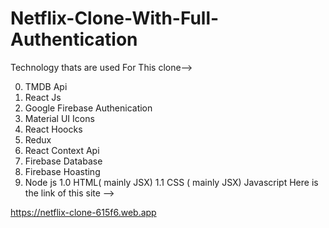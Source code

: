 # Netflix-Clone-With-Full-Authentication

Technology thats are used For This clone-->

0. TMDB Api
1.  React Js
2.  Google Firebase Authenication
3.  Material UI Icons
4.  React Hoocks
5.  Redux
6.  React Context Api
7.  Firebase Database
8.  Firebase Hoasting
9.  Node js
1.0  HTML( mainly JSX)
1.1  CSS   ( mainly JSX)
Javascript Here is the link of this site -->

https://netflix-clone-615f6.web.app
